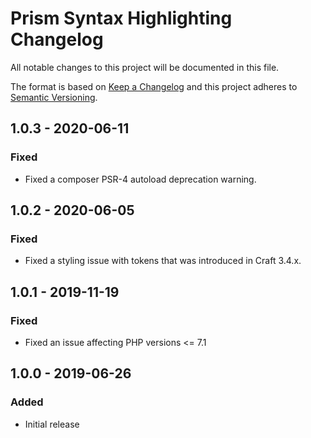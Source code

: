 # Prism Syntax Highlighting Changelog

All notable changes to this project will be documented in this file.

The format is based on [Keep a Changelog](http://keepachangelog.com/) and this project adheres to [Semantic Versioning](http://semver.org/).

## 1.0.3 - 2020-06-11
### Fixed
- Fixed a composer PSR-4 autoload deprecation warning.

## 1.0.2 - 2020-06-05
### Fixed
- Fixed a styling issue with tokens that was introduced in Craft 3.4.x.

## 1.0.1 - 2019-11-19
### Fixed
- Fixed an issue affecting PHP versions <= 7.1

## 1.0.0 - 2019-06-26
### Added
- Initial release
